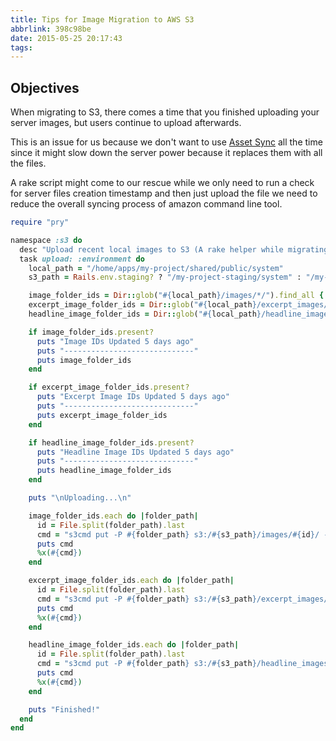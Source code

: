 ```yaml
---
title: Tips for Image Migration to AWS S3
abbrlink: 398c98be
date: 2015-05-25 20:17:43
tags:
---
```

## Objectives

When migrating to S3, there comes a time that you finished uploading your server images, but users continue to upload afterwards.

This is an issue for us because we don't want to use [Asset Sync](https://github.com/AssetSync/asset_sync) all the time since it might slow down the server power because it replaces them with all the files.

A rake script might come to our rescue while we only need to run a check for server files creation timestamp and then just upload the file we need to reduce the overall syncing process of amazon command line tool.

``` ruby
require "pry"

namespace :s3 do
  desc "Upload recent local images to S3 (A rake helper while migrating to S3, no use after S3 completed migration)"
  task upload: :environment do
    local_path = "/home/apps/my-project/shared/public/system"
    s3_path = Rails.env.staging? ? "/my-project-staging/system" : "/my-project/system"

    image_folder_ids = Dir::glob("#{local_path}/images/*/").find_all { |f| File.mtime(f) >= 5.days.ago }
    excerpt_image_folder_ids = Dir::glob("#{local_path}/excerpt_images/*/").find_all { |f| File.mtime(f) >= 5.days.ago }
    headline_image_folder_ids = Dir::glob("#{local_path}/headline_images/*/").find_all { |f| File.mtime(f) >= 5.days.ago }

    if image_folder_ids.present?
      puts "Image IDs Updated 5 days ago"
      puts "-----------------------------"
      puts image_folder_ids
    end

    if excerpt_image_folder_ids.present?
      puts "Excerpt Image IDs Updated 5 days ago"
      puts "-----------------------------"
      puts excerpt_image_folder_ids
    end

    if headline_image_folder_ids.present?
      puts "Headline Image IDs Updated 5 days ago"
      puts "-----------------------------"
      puts headline_image_folder_ids
    end

    puts "\nUploading...\n"

    image_folder_ids.each do |folder_path|
      id = File.split(folder_path).last
      cmd = "s3cmd put -P #{folder_path} s3:/#{s3_path}/images/#{id}/ --recursive"
      puts cmd
      %x(#{cmd})
    end

    excerpt_image_folder_ids.each do |folder_path|
      id = File.split(folder_path).last
      cmd = "s3cmd put -P #{folder_path} s3:/#{s3_path}/excerpt_images/#{id}/ --recursive"
      puts cmd
      %x(#{cmd})
    end

    headline_image_folder_ids.each do |folder_path|
      id = File.split(folder_path).last
      cmd = "s3cmd put -P #{folder_path} s3:/#{s3_path}/headline_images/#{id}/ --recursive"
      puts cmd
      %x(#{cmd})
    end

    puts "Finished!"
  end
end
```
